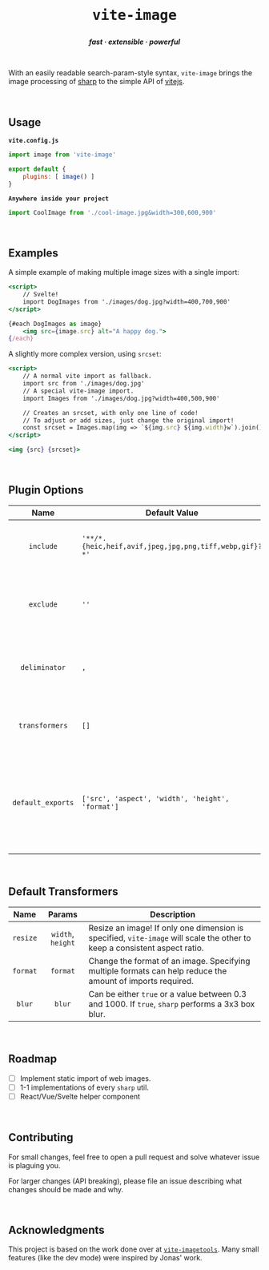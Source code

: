 <h1 align="center"><pre>vite-image</pre></h1>
<p align="center" style="font-style: italic; font-weight: bold">
    fast · extensible · powerful
</p>

<br>

With an easily readable search-param-style syntax, `vite-image` brings the image processing of [sharp](https://sharp.pixelplumbing.com/) to the simple API of [vitejs](https://vitejs.dev/).

<br>

## Usage

**`vite.config.js`**
```js
import image from 'vite-image'

export default {
    plugins: [ image() ]
}
```

**`Anywhere inside your project`**
```js
import CoolImage from './cool-image.jpg&width=300,600,900'
```

<br>

## Examples

A simple example of making multiple image sizes with a single import:

```jsx
<script>
    // Svelte!
    import DogImages from './images/dog.jpg?width=400,700,900'
</script>

{#each DogImages as image}
    <img src={image.src} alt="A happy dog.">
{/each}
```

A slightly more complex version, using `srcset`:

```jsx
<script>
    // A normal vite import as fallback.
    import src from './images/dog.jpg'
    // A special vite-image import.
    import Images from './images/dog.jpg?width=400,500,900'

    // Creates an srcset, with only one line of code!
    // To adjust or add sizes, just change the original import!
    const srcset = Images.map(img => `${img.src} ${img.width}w`).join()
</script>

<img {src} {srcset}>
```

<br>

## Plugin Options

| Name | Default Value | Description |
| :---: | --- | --- |
| `include` | `'**/*.{heic,heif,avif,jpeg,jpg,png,tiff,webp,gif}?*'` | A picomatch pattern to match images against. |
| `exclude` | `''` | Another picomatch pattern, this time excluding images. |
| `deliminator` | `,` | The character used to split multiple values in a query. |
| `transformers` | `[]` | User-specified custom image transformers. |
| `default_exports` | `['src', 'aspect', 'width', 'height', 'format']` | By default, `vite-image` exports these 5 image attributes. [More attributes can be found here.](https://sharp.pixelplumbing.com/api-input#metadata)

<br>

## Default Transformers

| Name | Params | Description |
| :---: | :---: | --- |
| `resize` | `width`, `height` | Resize an image! If only one dimension is specified, `vite-image` will scale the other to keep a consistent aspect ratio. |
| `format` | `format` | Change the format of an image. Specifying multiple formats can help reduce the amount of imports required. |
| `blur` | `blur` | Can be either `true` or a value between 0.3 and 1000. If `true`, `sharp` performs a 3x3 box blur.

<br>

## Roadmap
- [ ] Implement static import of web images.
- [ ] 1-1 implementations of every `sharp` util.
- [ ] React/Vue/Svelte helper component

<br>

## Contributing

For small changes, feel free to open a pull request and solve whatever issue is plaguing you.

For larger changes (API breaking), please file an issue describing what changes should be made and why.

<br>

## Acknowledgments

This project is based on the work done over at [`vite-imagetools`](https://github.com/JonasKruckenberg/imagetools). Many small features (like the dev mode) were inspired by Jonas' work.